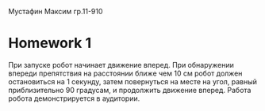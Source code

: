 Мустафин Максим гр.11-910

# Homework 1
При запуске робот начинает движение вперед. При обнаружении впереди  препятствия на расстоянии ближе чем 10 см робот должен остановиться на 1 секунду, затем повернуться на месте на угол, равный приблизительно 90 градусам, и продолжить движение вперед. Работа робота демонстрируется в аудитории.
